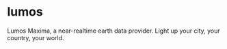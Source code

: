 # lumos
Lumos Maxima, a near-realtime earth data provider. Light up your city, your country, your world.
